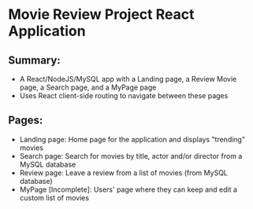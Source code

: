 # Movie Review Project React Application

## Summary: 
- A React/NodeJS/MySQL app with a Landing page, a Review Movie page, a Search page, and a MyPage page
- Uses React client-side routing to navigate between these pages

## Pages:
- Landing page: Home page for the application and displays "trending" movies
- Search page: Search for movies by title, actor and/or director from a MySQL database
- Review page: Leave a review from a list of movies (from MySQL database)
- MyPage [Incomplete]: Users' page where they can keep and edit a custom list of movies
